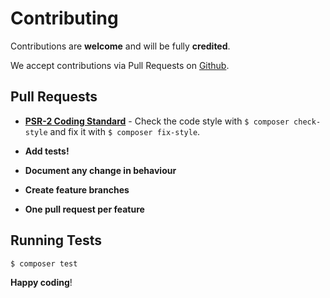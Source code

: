 # Contributing

Contributions are **welcome** and will be fully **credited**.

We accept contributions via Pull Requests on [Github](https://github.com/triadev/LaravelElasticsearchMigration).


## Pull Requests

- **[PSR-2 Coding Standard](https://github.com/php-fig/fig-standards/blob/master/accepted/PSR-2-coding-style-guide.md)** - Check the code style with ``$ composer check-style`` and fix it with ``$ composer fix-style``.

- **Add tests!**

- **Document any change in behaviour**

- **Create feature branches**

- **One pull request per feature**

## Running Tests

``` bash
$ composer test
```

**Happy coding**!